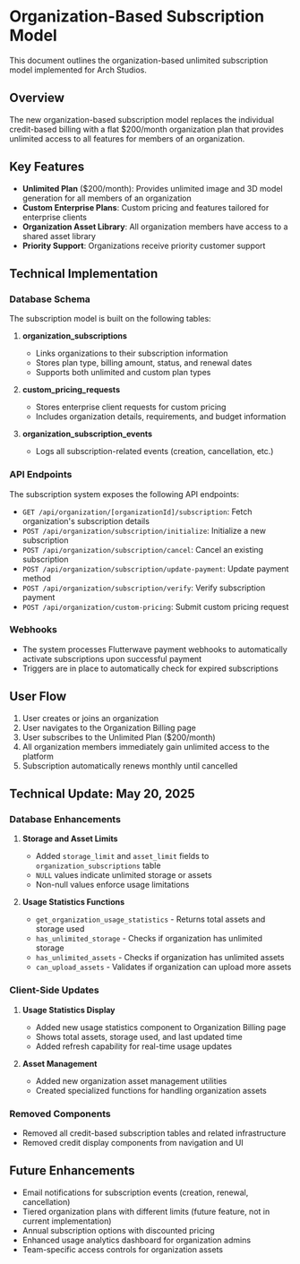 # Organization-Based Subscription Model

This document outlines the organization-based unlimited subscription model implemented for Arch Studios.

## Overview

The new organization-based subscription model replaces the individual credit-based billing with a flat $200/month organization plan that provides unlimited access to all features for members of an organization.

## Key Features

- **Unlimited Plan** ($200/month): Provides unlimited image and 3D model generation for all members of an organization
- **Custom Enterprise Plans**: Custom pricing and features tailored for enterprise clients
- **Organization Asset Library**: All organization members have access to a shared asset library
- **Priority Support**: Organizations receive priority customer support

## Technical Implementation

### Database Schema

The subscription model is built on the following tables:

1. **organization_subscriptions**
   - Links organizations to their subscription information
   - Stores plan type, billing amount, status, and renewal dates
   - Supports both unlimited and custom plan types

2. **custom_pricing_requests**
   - Stores enterprise client requests for custom pricing
   - Includes organization details, requirements, and budget information

3. **organization_subscription_events**
   - Logs all subscription-related events (creation, cancellation, etc.)

### API Endpoints

The subscription system exposes the following API endpoints:

- `GET /api/organization/[organizationId]/subscription`: Fetch organization's subscription details
- `POST /api/organization/subscription/initialize`: Initialize a new subscription
- `POST /api/organization/subscription/cancel`: Cancel an existing subscription
- `POST /api/organization/subscription/update-payment`: Update payment method
- `POST /api/organization/subscription/verify`: Verify subscription payment
- `POST /api/organization/custom-pricing`: Submit custom pricing request

### Webhooks

- The system processes Flutterwave payment webhooks to automatically activate subscriptions upon successful payment
- Triggers are in place to automatically check for expired subscriptions

## User Flow

1. User creates or joins an organization
2. User navigates to the Organization Billing page
3. User subscribes to the Unlimited Plan ($200/month)
4. All organization members immediately gain unlimited access to the platform
5. Subscription automatically renews monthly until cancelled

## Technical Update: May 20, 2025

### Database Enhancements

1. **Storage and Asset Limits**
   - Added `storage_limit` and `asset_limit` fields to `organization_subscriptions` table
   - `NULL` values indicate unlimited storage or assets
   - Non-null values enforce usage limitations

2. **Usage Statistics Functions**
   - `get_organization_usage_statistics` - Returns total assets and storage used
   - `has_unlimited_storage` - Checks if organization has unlimited storage
   - `has_unlimited_assets` - Checks if organization has unlimited assets
   - `can_upload_assets` - Validates if organization can upload more assets

### Client-Side Updates

1. **Usage Statistics Display**
   - Added new usage statistics component to Organization Billing page
   - Shows total assets, storage used, and last updated time
   - Added refresh capability for real-time usage updates

2. **Asset Management**
   - Added new organization asset management utilities
   - Created specialized functions for handling organization assets

### Removed Components

- Removed all credit-based subscription tables and related infrastructure
- Removed credit display components from navigation and UI

## Future Enhancements

- Email notifications for subscription events (creation, renewal, cancellation)
- Tiered organization plans with different limits (future feature, not in current implementation)
- Annual subscription options with discounted pricing
- Enhanced usage analytics dashboard for organization admins
- Team-specific access controls for organization assets
